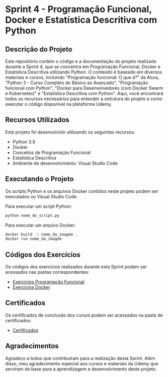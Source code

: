 # Sprint 4 - Programação Funcional, Docker e Estatística Descritiva com Python

## Descrição do Projeto

Este repositório contém o código e a documentação do projeto realizado durante a Sprint 4, que se concentra em Programação Funcional, Docker e Estatística Descritiva utilizando Python. O conteúdo é baseado em diversos materiais e cursos, incluindo "Programação funcional: O que é?" da Alura, "Python 3 - Curso Completo do Básico ao Avançado", "Programação funcional com Python", "Docker para Desenvolvedores (com Docker Swarm e Kubernetes)" e "Estatística Descritiva com Python". Aqui, você encontrará todos os recursos necessários para entender a estrutura do projeto e como executar o código disponível na plataforma Udemy.

## Recursos Utilizados

Este projeto foi desenvolvido utilizando os seguintes recursos:

- Python 3.9
- Docker
- Conceitos de Programação Funcional
- Estatística Descritiva
- Ambiente de desenvolvimento: Visual Studio Code

## Executando o Projeto

Os scripts Python e os arquivos Docker contidos neste projeto podem ser executados no Visual Studio Code.

Para executar um script Python:

```bash
python nome_do_script.py
```

Para executar um arquivo Docker:

```bash
docker build -t nome_da_imagem .
docker run nome_da_imagem
```

## Códigos dos Exercícios

Os códigos dos exercícios realizados durante esta Sprint podem ser acessados nas pastas correspondentes:

- [Exercícios Programação Funcional](./Codigos)
- [Exercícios Docker](./codigos/docker/)

## Certificados

Os certificados de conclusão dos cursos podem ser acessados na pasta de certificados:

- [Certificados](./Sprint%204/Certificados/)

## Agradecimentos

Agradeço a todos que contribuíram para a realização desta Sprint. Além disso, meu agradecimento especial aos cursos e materiais da Udemy que serviram de base para a aprendizagem e desenvolvimento deste projeto.
